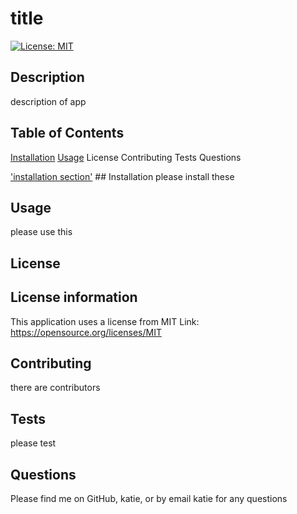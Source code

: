 # title 
 [![License: MIT](https://img.shields.io/badge/License-MIT-yellow.svg)](https://opensource.org/licenses/MIT)

 
 ## Description 
 description of app 

 
 ## Table of Contents 
[Installation](#installation) 
 [Usage](#usage) 
 License 
 Contributing 
 Tests 
 Questions

 
['installation section'](#installation) ## Installation 
please install these

 
 ## Usage 
 please use this

 
 ## License 
 ## License information 
 This application uses a license from MIT 
 Link: https://opensource.org/licenses/MIT

 
 ## Contributing 
 there are contributors

 
 ## Tests 
 please test

 
 ## Questions 
 Please find me on GitHub, katie, or by email katie for any questions
